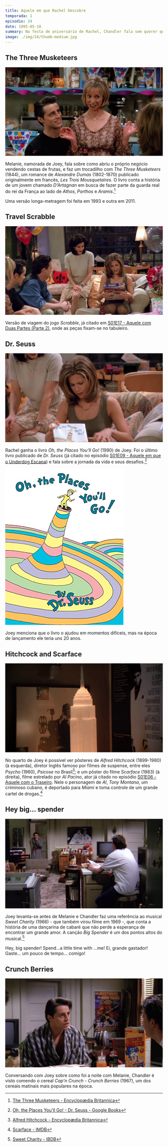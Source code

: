 ```yaml
---
title: Aquele em que Rachel Descobre
temporada: 1
episodio: 24
date: 1995-05-18
summary: Na festa de aniversário de Rachel, Chandler fala sem querer que Ross está apaixonado por ela.
image: ./img/24/thumb-medium.jpg
---
```


## The Three Musketeers

![The Three Musketeers](./img/24/the-three-musketeers.png)

<cena>
    <joey
        original="- Like &quot;The Three Musketeers&quot;, only with fruit."
        traducao="- Igual aos &quot;Três Mosqueteiros&quot;, mas com frutas."
    />
</cena>

Melanie, namorada de Joey, fala sobre como abriu o próprio negócio vendendo
cestas de frutas, e faz um trocadilho com *The Three Musketeers* (1844), um
romance de *Alexandre Dumas* (1802-1870) publicado originalmente em francês,
*Les Trois Mousquetaires*. O livro conta a história de um jovem chamado *D'Artagnan*
em busca de fazer parte da guarda real do rei da França ao lado de
*Athos*, *Porthos* e *Aramis*.[^musketeers-britannica]

Uma versão longa-metragem foi feita em 1993 e outra em 2011.

[^musketeers-britannica]: [The Three Musketeers - Encyclopædia Britannica](https://www.britannica.com/topic/The-Three-Musketeers)

## Travel Scrabble

![Travel Scrabble](./img/24/travel-scrabble.png)

<cena>
    <rachel
        original="- It rattles. It's... Travel Scrabble."
        traducao="- Faz barulho. É... Palavras Cruzadas para viagem."
    />
</cena>

Versão de viagem do jogo *Scrabble*, já citado em [S01E17 - Aquele com Duas Partes (Parte 2)](/temporada/1/episodio/17/#scrabble), onde as peças
fixam-se no tabuleiro.

## Dr. Seuss

![Dr. Seuss](./img/24/dr-seuss.png)

<cena>
  <rachel
    original="- Feels like a book. And it's a book!"
    traducao="- Parece um livro. É um livro!"
  />
  <phoebe
    original="- It's Dr. Seuss!"
    traducao="- É Dr. Seuss!"
  />
</cena>

Rachel ganha o livro *Oh, the Places You'll Go!* (1990) de Joey. Foi o
último livro publicado de *Dr. Seuss* (já citado no episódio
[S01E09 - Aquele em que o Underdog Escapa](/temporada/1/episodio/9/#yertle-the-turtle)) e fala sobre a jornada da vida e seus desafios.[^places-book]

![Oh, the Places You'll Go!](./img/24/places-book.jpg)

Joey menciona que o livro o ajudou em momentos difíceis, mas na época de lançamento
ele teria uns 20 anos.

[^places-book]: [Oh, the Places You'll Go! - Dr. Seuss - Google Books](https://books.google.com.br/books/about/Oh_the_Places_You_ll_Go.html?id=_LettPDhwR0C&redir_esc=y)

## Hitchcock and Scarface

![Scarface and Hitchcock](./img/24/scarface-and-hitchcock.png)

No quarto de Joey é possível ver pôsteres de *Alfred Hitchcock* (1899-1980) (à esquerda),
diretor Inglês famoso por filmes de suspense, entre eles *Psycho* (1960), *Psicose*
no Brasil[^hitchcock-britannica]; e um pôster do filme *Scarface* (1983) (à direita), filme
estrelado por *Al Pacino*, ator já citado no episódio
[S01E06 - Aquele com o Traseiro](/temporada/1/episodio/6/#al-pacino). Nele o personagem
de *Al*, *Tony Montana*, um criminoso cubano, é deportado para *Miami* e toma
controle de um grande cartel de drogas.[^scarface-imdb]

[^hitchcock-britannica]: [Alfred Hitchcock - Encyclopædia Britannica](https://www.britannica.com/biography/Alfred-Hitchcock)
[^scarface-imdb]: [Scarface - IMDB](https://www.imdb.com/title/tt0086250/)

## Hey big... spender

![Hey big... spender](./img/24/hey-big-spender.png)

<cena>
  <chandler
    original="- Hey, big..."
    traducao="- Ei, grande..."
  />
  <joey
    original="- Shh!"
    traducao="- Shh!"
  />
  <chandler
    original="- Spender."
    traducao="- Gastador."
  />
</cena>

Joey levanta-se antes de Melanie e Chandler faz uma referência ao musical
*Sweet Charity* (1966) - que também virou filme em 1969 -, que conta a história
de uma dançarina de cabaré que não perde a esperança de encontrar um grande amor.
A canção *Big Spender* é um dos pontos altos do musical.[^sweet-charity-ibdb]

<musica>
  <letra slot="original">
    Hey, big spender!
    Spend...a little time with ...me!
  </letra>
  <letra slot="traducao">
    Ei, grande gastador!
    Gaste... um pouco de tempo... comigo!
  </letra>
</musica>

[^sweet-charity-ibdb]: [Sweet Charity - IBDB](https://www.ibdb.com/broadway-production/sweet-charity-3281)

## Crunch Berries

![Crunch Berries](./img/24/crunch-berries.png)

Conversando com Joey sobre como foi a noite com Melanie, Chandler é visto comendo
o cereal *Cap'n Crunch - Crunch Berries* (1967), um dos cereais matinais mais populares
na época.
